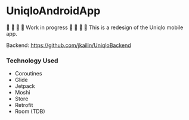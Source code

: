# UniqloAndroidApp
🚧 🚧 🚧 🚧 Work in progress 🚧 🚧 🚧 🚧
This is a redesign of the Uniqlo mobile app.

Backend: https://github.com/jkailin/UniqloBackend

### Technology Used
- Coroutines
- Glide
- Jetpack
- Moshi
- Store
- Retrofit
- Room (TDB)